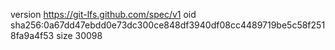 version https://git-lfs.github.com/spec/v1
oid sha256:0a67dd47ebdd0e73dc300ce848df3940df08cc4489719be5c58f2518fa9a4f53
size 30098
